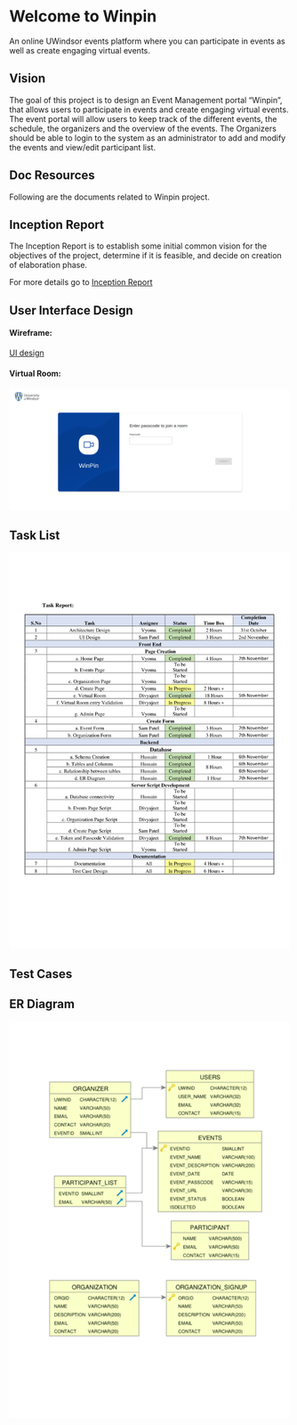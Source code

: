 # Welcome to Winpin

An online UWindsor events platform where you can participate in events as well as create engaging virtual events. 

## Vision
The goal of this project is to design an Event Management portal “Winpin”, that allows users to participate in events and create engaging virtual events. The event portal will allow users to keep track of the different events, the schedule, the organizers and the overview of the events. The Organizers should be able to login to the system as an administrator to add and modify the events and view/edit participant list.

## Doc Resources

Following are the documents related to Winpin project.

## Inception Report
The Inception Report is to establish some initial common vision for the objectives of the project, determine if it is feasible, and decide on creation of elaboration phase.

For more details go to [Inception Report](./Inception%20Report.pdf)

## User Interface Design

#### Wireframe: 
[UI design](./Page%20UI.pptx)

#### Virtual Room:
![Virtual Room on Desktop](./images/web1.png "Virtual Room on Desktop") 
<!--![Virtual Room on Mobile](./images/mobile1.png "Virtual Room on Mobile") -->

## Task List
![Task Reports](./images/Task%20Report.svg "Task Report")
## Test Cases
## ER Diagram
![ER Diagrams](./images/ERdiag.svg "Database ER Diagram") 


